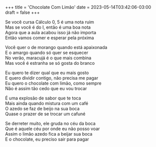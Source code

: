 +++
title = 'Chocolate Com Limão'
date = 2023-05-14T03:42:06-03:00
draft = false
+++

Se você cursa Cálculo 0, 5 é uma nota ruim  
Mas se você é do I, então é uma boa nota  
Agora que a aula acabou isso já não importa  
Então vamos comer e esperar pela próxima  

Você quer o de morango quando está apaixonada  
E o amargo quando só quer se esquecer  
No verão, maracujá é o que mais combina  
Mas você é estranha se só gosta do branco  

Eu quero te dizer qual que eu mais gosto  
E quero dividir contigo, não precisa me pagar  
Eu quero o chocolate com limão, como sempre  
Não é assim tão cedo que eu vou trocar  

É uma explosão de sabor que te toca  
Mais ainda quando mistura com um café  
O azedo se faz de beijo na sua boca  
Quase o prazer de se trocar um cafuné  

Se derreter muito, ele gruda no céu da boca  
Que é aquele céu por onde eu não posso voar  
Assim o limão azedo fica a beijar sua boca  
E o chocolate, eu preciso sair para pagar  
